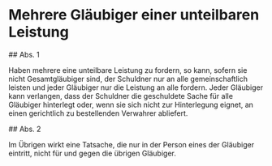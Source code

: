 # Mehrere Gläubiger einer unteilbaren Leistung



\#\# Abs. 1

 Haben mehrere eine unteilbare Leistung zu fordern, so kann, sofern sie nicht Gesamtgläubiger sind, der Schuldner nur an alle gemeinschaftlich leisten und jeder Gläubiger nur die Leistung an alle fordern. Jeder Gläubiger kann verlangen, dass der Schuldner die geschuldete Sache für alle Gläubiger hinterlegt oder, wenn sie sich nicht zur Hinterlegung eignet, an einen gerichtlich zu bestellenden Verwahrer abliefert.

\#\# Abs. 2

 Im Übrigen wirkt eine Tatsache, die nur in der Person eines der Gläubiger eintritt, nicht für und gegen die übrigen Gläubiger. 

